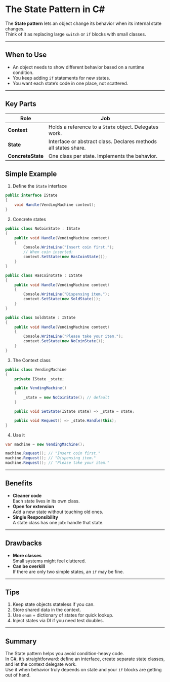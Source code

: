 # The State Pattern in C#

The **State pattern** lets an object change its behavior when its internal state changes.  
Think of it as replacing large `switch` or `if` blocks with small classes.

---

## When to Use

- An object needs to show different behavior based on a runtime condition.
- You keep adding `if` statements for new states.
- You want each state’s code in one place, not scattered.

---

## Key Parts

| Role              | Job                                                             |
|-------------------|-----------------------------------------------------------------|
| **Context**       | Holds a reference to a `State` object. Delegates work.          |
| **State**         | Interface or abstract class. Declares methods all states share. |
| **ConcreteState** | One class per state. Implements the behavior.                   |

## Simple Example

1. Define the `State` interface

```csharp
public interface IState
{
    void Handle(VendingMachine context);
}
```

2. Concrete states

```csharp
public class NoCoinState : IState
{
    public void Handle(VendingMachine context)
    {
        Console.WriteLine("Insert coin first.");
        // When coin inserted:
        context.SetState(new HasCoinState());
    }
}

public class HasCoinState : IState
{
    public void Handle(VendingMachine context)
    {
        Console.WriteLine("Dispensing item.");
        context.SetState(new SoldState());
    }
}

public class SoldState : IState
{
    public void Handle(VendingMachine context)
    {
        Console.WriteLine("Please take your item.");
        context.SetState(new NoCoinState());
    }
}
```

3. The Context class

```csharp
public class VendingMachine
{
    private IState _state;

    public VendingMachine()
    {
        _state = new NoCoinState(); // default
    }

    public void SetState(IState state) => _state = state;

    public void Request() => _state.Handle(this);
}
```


4. Use it


```csharp
var machine = new VendingMachine();

machine.Request(); // "Insert coin first."
machine.Request(); // "Dispensing item."
machine.Request(); // "Please take your item."
```

---


## Benefits

- **Cleaner code**  
  Each state lives in its own class.
- **Open for extension**  
  Add a new state without touching old ones.
- **Single Responsibility**  
  A state class has one job: handle that state.


---


## Drawbacks

- **More classes**  
  Small systems might feel cluttered.
- **Can be overkill**  
  If there are only two simple states, an `if` may be fine.


---


## Tips

1. Keep state objects stateless if you can.
2. Store shared data in the context.
3. Use `enum` + dictionary of states for quick lookup.
4. Inject states via DI if you need test doubles.


---


## Summary

The State pattern helps you avoid condition-heavy code.  
In C#, it’s straightforward: define an interface, create separate state classes, and let the context delegate work.  
Use it when behavior truly depends on state and your `if` blocks are getting out of hand.